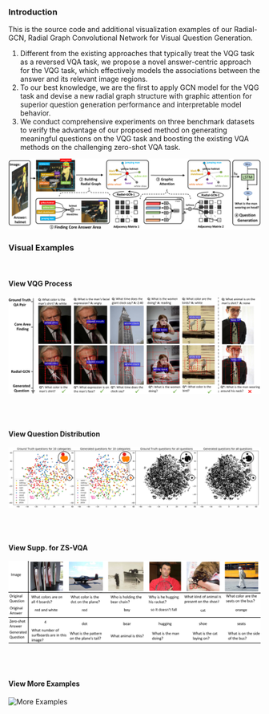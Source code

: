 ### Introduction

This is the source code and additional visualization examples of our Radial-GCN, Radial Graph Convolutional Network for Visual Question Generation.

1) Different from the existing approaches that typically treat the VQG task as a reversed VQA task, we propose a novel answer-centric approach for the VQG task, which effectively models the associations between the answer and its relevant image regions.
2)  To our best knowledge, we are the first to apply GCN model for the VQG task and devise a new radial graph structure with graphic attention for superior question generation performance and interpretable model behavior. 
3)  We conduct comprehensive experiments on three benchmark datasets to verify the advantage of our proposed method on generating meaningful questions on the VQG task and boosting the existing VQA methods on the challenging zero-shot VQA task.

![framework](https://github.com/submitwithanonymous/ICCV2019/raw/master/fig/framwork_new_.png)


### Visual Examples

<br>  

#### View VQG Process  
![VQG Process](https://github.com/submitwithanonymous/ICCV2019/raw/master/fig/visual_new3.png)

<br>
<br>   

#### View Question Distribution
![Distribution](https://github.com/submitwithanonymous/ICCV2019/raw/master/fig/tsne_vis.png)

<br>
<br>  

#### View Supp. for ZS-VQA
![Supp](https://github.com/submitwithanonymous/ICCV2019/raw/master/fig/supp_q.png)

<br>
<br>  

#### View More Examples
![More Examples](https://github.com/submitwithanonymous/ICCV2019/raw/master/fig/visual.png)
